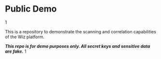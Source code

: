 # Public Demo

1

This is a repository to demonstrate the scanning and correlation capabilities of the Wiz platform. 

**_This repo is for demo purposes only. All secret keys and sensitive data are fake._**
1
